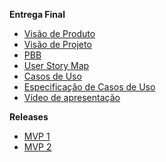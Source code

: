 <!---
**Projeto**

  - [Sptrints](docs/sprints.md)
-->

<!--
**Unidade 1**

- [Visão Geral](docs/Unidade_1/visaoGeral.md)
- [Desenvolvimento de software](docs/Unidade_1/devDeSoftware.md)
- [Engenharia de requisitos](docs/Unidade_1/engDeRequisitos.md)
- [Lições aprendidas](docs/Unidade_1/licoesAprendidas.md)
- [Apresentação](docs/Unidade_1/apresentacao.md)

**Unidade 2**

- [Visão Geral do produto](docs/Unidade_2/visaoGeral.md)
- [Desenvolvimento de software](docs/Unidade_2/devDeSoftware.md)
- [Engenharia de requisitos](docs/Unidade_2/engDeRequisitos.md)
- [Visão Geral do projeto](docs/Unidade_2/visaoGeralProjeto.md)
- [Lições aprendidas](docs/Unidade_2/licoesAprendidasUnidade2.md)
- [Apresentação](docs/Unidade_2/apresentacao.md)

**Unidade 3**

- [Visão do Produto](docs/Unidade_3/visaoGeralProduto.md)
- [PBB](docs/Unidade_3/pbb.md)
- [Mapeamento de historias](docs/Unidade_3/mapeamentodehistorias.md)
- [BDD](docs/Unidade_3/bdd.md)
- [Apresentação](docs/Unidade_3/apresentacao.md)

**Unidade 4**

- [Visão do Produto](docs/Unidade_4/visaoGeralProduto.md)
- [Visão Geral Projeto](docs/Unidade_4/visaoGeralProjeto.md)
- [PBB](docs/Unidade_4/pbb.md)
- [Mapeamento de historias](docs/Unidade_4/mapeamentodehistorias.md)
- [BDD](docs/Unidade_4/bdd.md)
- [User Story Map](docs/Unidade_4/usm.md)
- [Apresentação](docs/Unidade_4/apresentacao4.md)
-->
**Entrega Final**
- [Visão de Produto](docs/Unidade_5/visaoProdutoFinal.md)
- [Visão de Projeto](docs/Unidade_5/visaoProjetoFinal.md)
- [PBB](docs/Unidade_5/pbbFinal.md)
- [User Story Map](docs/Unidade_5/usmFinal.md)
- [Casos de Uso](docs/Unidade_5/casosDeUso.md)
- [Especificação de Casos de Uso](docs/Unidade_5/especificacaoCasos.md)
- [Vídeo de apresentação](docs/Unidade_5/apresentacaoFinal.md)

**Releases**

- [MVP 1](docs/outros/releases/mvp1.md)
- [MVP 2](docs/outros/releases/mvp2.md)